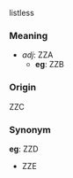 listless
### Meaning
+ _adj_: ZZA
    + __eg__: ZZB

### Origin

ZZC

### Synonym

__eg__: ZZD

+ ZZE


